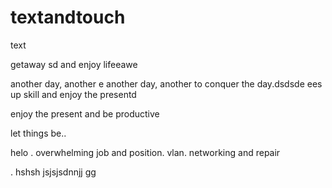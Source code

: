 # textandtouch
text

getaway
sd
and enjoy lifeeawe

another day, another
e
another day, another to conquer the day.dsdsde
ees
up skill and enjoy the presentd

enjoy the present and be productive 

let things be..

helo
. overwhelming job and position. vlan. networking and repair

.
hshsh
jsjsjsdnnjj
gg
